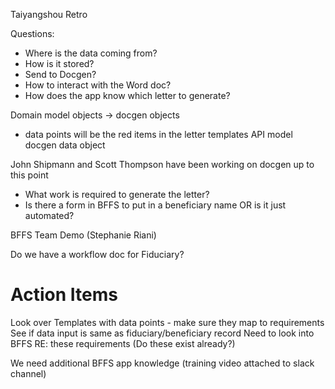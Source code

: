 Taiyangshou Retro

Questions:
* Where is the data coming from?
* How is it stored?
* Send to Docgen?
* How to interact with the Word doc?
* How does the app know which letter to generate?

Domain model objects -> docgen objects
* data points will be the red items in the letter templates
API model docgen data object

John Shipmann and Scott Thompson have been working on docgen up to this point

* What work is required to generate the letter?
* Is there a form in BFFS to put in a beneficiary name OR is it just automated?

BFFS Team Demo (Stephanie Riani)

Do we have a workflow doc for Fiduciary?

# Action Items
Look over Templates with data points - make sure they map to requirements
See if data input is same as fiduciary/beneficiary record
Need to look into BFFS RE: these requirements (Do these exist already?)

We need additional BFFS app knowledge (training video attached to slack channel)